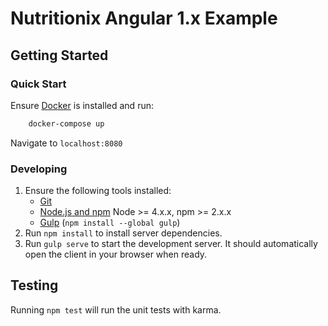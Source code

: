 # Nutritionix Angular 1.x Example


## Getting Started

### Quick Start

Ensure [Docker](http://docker.com/) is installed and run:

```sh
    docker-compose up
```

Navigate to `localhost:8080`

### Developing

1. Ensure the following tools installed:
    - [Git](https://git-scm.com/)
    - [Node.js and npm](nodejs.org) Node >= 4.x.x, npm >= 2.x.x
    - [Gulp](http://gulpjs.com/) (`npm install --global gulp`)
2. Run `npm install` to install server dependencies.
3. Run `gulp serve` to start the development server. It should automatically open the client in your browser when ready.

## Testing

Running `npm test` will run the unit tests with karma.
